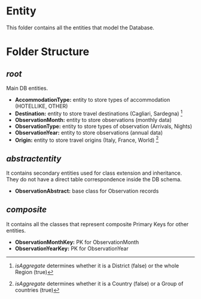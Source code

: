 # Entity

This folder contains all the entities that model the Database.

# Folder Structure

## <em>root</em>

Main DB entities.

- <strong>AccommodationType:</strong> entity to store types of accommodation (HOTELLIKE, OTHER)
- <strong>Destination:</strong> entity to store travel destinations (Cagliari, Sardegna) [^1] 
- <strong>ObservationMonth:</strong> entity to store observations (monthly data)
- <strong>ObservationType:</strong> entity to store types of observation (Arrivals, Nights)
- <strong>ObservationYear:</strong> entity to store observations (annual data)
- <strong>Origin:</strong> entity to store travel origins (Italy, France, World) [^2]

[^1]: <em>isAggregate</em> determines whether it is a District (false) or the whole Region (true) 

[^2]: <em>isAggregate</em> determines whether it is a Country (false) or a Group of countries (true) 

## <em>abstractentity</em>

It contains secondary entities used for class extension and inheritance.
They do not have a direct table correspondence inside the DB schema.

 - <strong>ObservationAbstract:</strong> base class for Observation records

## <em>composite</em>

It contains all the classes that represent composite Primary Keys for other entities.

- <strong>ObservationMonthKey:</strong> PK for ObservationMonth
- <strong>ObservationYearKey:</strong> PK for ObservationYear
